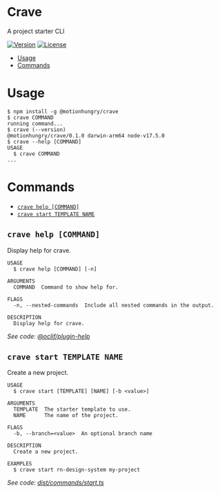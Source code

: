 Crave
=================

A project starter CLI

[![Version](https://img.shields.io/npm/v/@motionhungry/crave.svg)](https://npmjs.org/package/@motionhungry/crave)
[![License](https://img.shields.io/npm/l/@motionhungry/crave.svg)](https://github.com/motionhungry/crave/blob/master/LICENSE)

<!-- toc -->
* [Usage](#usage)
* [Commands](#commands)
<!-- tocstop -->
# Usage
<!-- usage -->
```sh-session
$ npm install -g @motionhungry/crave
$ crave COMMAND
running command...
$ crave (--version)
@motionhungry/crave/0.1.0 darwin-arm64 node-v17.5.0
$ crave --help [COMMAND]
USAGE
  $ crave COMMAND
...
```
<!-- usagestop -->
# Commands
<!-- commands -->
* [`crave help [COMMAND]`](#crave-help-command)
* [`crave start TEMPLATE NAME`](#crave-start-template-name)

## `crave help [COMMAND]`

Display help for crave.

```
USAGE
  $ crave help [COMMAND] [-n]

ARGUMENTS
  COMMAND  Command to show help for.

FLAGS
  -n, --nested-commands  Include all nested commands in the output.

DESCRIPTION
  Display help for crave.
```

_See code: [@oclif/plugin-help](https://github.com/oclif/plugin-help/blob/v5.1.10/src/commands/help.ts)_

## `crave start TEMPLATE NAME`

Create a new project.

```
USAGE
  $ crave start [TEMPLATE] [NAME] [-b <value>]

ARGUMENTS
  TEMPLATE  The starter template to use.
  NAME      The name of the project.

FLAGS
  -b, --branch=<value>  An optional branch name

DESCRIPTION
  Create a new project.

EXAMPLES
  $ crave start rn-design-system my-project
```

_See code: [dist/commands/start.ts](https://github.com/motionhungry/crave.git/crave/blob/v0.1.0/dist/commands/start.ts)_
<!-- commandsstop -->
